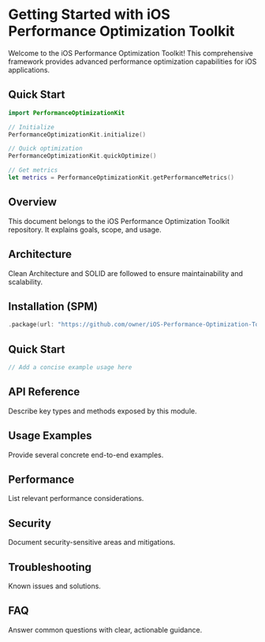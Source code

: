 # Getting Started with iOS Performance Optimization Toolkit

Welcome to the iOS Performance Optimization Toolkit! This comprehensive framework provides advanced performance optimization capabilities for iOS applications.

## Quick Start

```swift
import PerformanceOptimizationKit

// Initialize
PerformanceOptimizationKit.initialize()

// Quick optimization
PerformanceOptimizationKit.quickOptimize()

// Get metrics
let metrics = PerformanceOptimizationKit.getPerformanceMetrics()
```

## Overview
This document belongs to the iOS Performance Optimization Toolkit repository. It explains goals, scope, and usage.

## Architecture
Clean Architecture and SOLID are followed to ensure maintainability and scalability.

## Installation (SPM)
```swift
.package(url: "https://github.com/owner/iOS-Performance-Optimization-Toolkit.git", from: "1.0.0")
```

## Quick Start
```swift
// Add a concise example usage here
```

## API Reference
Describe key types and methods exposed by this module.

## Usage Examples
Provide several concrete end-to-end examples.

## Performance
List relevant performance considerations.

## Security
Document security-sensitive areas and mitigations.

## Troubleshooting
Known issues and solutions.

## FAQ
Answer common questions with clear, actionable guidance.

